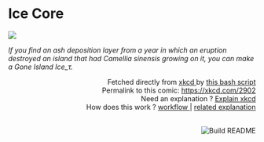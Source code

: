 # <b>Ice Core</b>

[![](https://imgs.xkcd.com/comics/ice_core.png)](https://xkcd.com/2902)

<i>If you find an ash deposition layer from a year in which an eruption destroyed an island that had Camellia sinensis growing on it, you can make a Gone Island Ice_τ.</i>

<div align="right">
  Fetched directly from
  <a href="https://xkcd.com">
    xkcd
  </a>
  by
  <a href="https://github.com/Vanille-N/Vanille-N/blob/master/fetch">
    this bash script
  </a>
</div>
<div align="right">
  Permalink to this comic:
  <a href="https://xkcd.com/2902">
    https://xkcd.com/2902
  </a>
</div>
<div align="right">
  Need an explanation ?
  <a href="https://www.explainxkcd.com/wiki/index.php/2902">
    Explain xkcd
  </a>
</div>
<div align="right">
  How does this work ?
  <a href="https://github.com/Vanille-N/Vanille-N/blob/master/.github/workflows/build.yml">
    workflow
  </a>
  |
  <a href="https://simonwillison.net/2020/Jul/10/self-updating-profile-readme/">
    related explanation
  </a>
</div><br>

<a href="https://github.com/Vanille-N/Vanille-N/actions"><img src="https://github.com/Vanille-N/Vanille-N/workflows/Build%20README/badge.svg" align="right" alt="Build README"></a>
